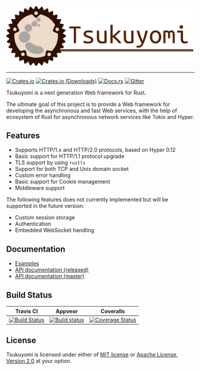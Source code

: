 <img src="https://raw.githubusercontent.com/tsukuyomi-rs/tsukuyomi/master/tsukuyomi-header.png" alt="header" width="500" />

---

[![Crates.io](https://img.shields.io/crates/v/tsukuyomi.svg)](https://crates.io/crates/tsukuyomi)
[![Crates.io (Downloads)](https://img.shields.io/crates/d/tsukuyomi.svg)](https://crates.io/crates/tsukuyomi)
[![Docs.rs](https://docs.rs/tsukuyomi/badge.svg)](https://docs.rs/tsukuyomi)
[![Gitter](https://badges.gitter.im/ubnt-intrepid/tsukuyomi.svg)](https://gitter.im/ubnt-intrepid/tsukuyomi?utm_source=badge&utm_medium=badge&utm_campaign=pr-badge)

Tsukuyomi is a next generation Web framework for Rust.

The ultimate goal of this project is to provide a Web framework for developing the asynchronous
and fast Web services, with the help of ecosystem of Rust for asynchronous network services like Tokio and Hyper.

## Features

* Supports HTTP/1.x and HTTP/2.0 protocols, based on Hyper 0.12
* Basic support for HTTP/1.1 protocol upgrade
* TLS support by using `rustls`
* Support for both TCP and Unix domain socket
* Custom error handling
* Basic support for Cookie management
* Middleware support

The following features does not currently implemented but will be supported in the future version:

* Custom session storage
* Authentication
* Embedded WebSocket handling

## Documentation

* [Examples](https://github.com/tsukuyomi-rs/examples)
* [API documentation (released)](https://docs.rs/tsukuyomi/0.2/tsukuyomi)
* [API documentation (master)](https://tsukuyomi-rs.github.io/tsukuyomi/tsukuyomi/index.html)

## Build Status

| Travis CI | Appveor | Coveralls |
|:---------:|:-------:|:---------:|
| [![Build Status][travis-badge]][travis] | [![Build status][appveyor-badge]][appveyor] | [![Coverage Status][coveralls-badge]][coveralls] |

[travis]: https://travis-ci.org/tsukuyomi-rs/tsukuyomi
[travis-badge]: https://travis-ci.org/tsukuyomi-rs/tsukuyomi.svg?branch=master
[appveyor]: https://ci.appveyor.com/project/ubnt-intrepid/tsukuyomi/branch/master
[appveyor-badge]: https://ci.appveyor.com/api/projects/status/kf8mx9k8iqfa08oj/branch/master?svg=true
[coveralls]: https://coveralls.io/github/tsukuyomi-rs/tsukuyomi?branch=master
[coveralls-badge]: https://coveralls.io/repos/github/tsukuyomi-rs/tsukuyomi/badge.svg?branch=master

## License
Tsukuyomi is licensed under either of [MIT license](LICENSE-MIT) or [Apache License, Version 2.0](LICENSE-APACHE) at your option.
